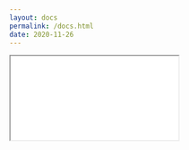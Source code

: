 ```yaml
---
layout: docs
permalink: /docs.html
date: 2020-11-26
---
```


<div class="full-width">
     <iframe src="./docs_typedoc/index.html" class="iframe-typedoc"></iframe>
</div>
